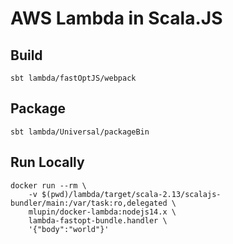 # AWS Lambda in Scala.JS

## Build

```shell
sbt lambda/fastOptJS/webpack
```

## Package

```shell
sbt lambda/Universal/packageBin
```

## Run Locally

```shell
docker run --rm \
    -v $(pwd)/lambda/target/scala-2.13/scalajs-bundler/main:/var/task:ro,delegated \
    mlupin/docker-lambda:nodejs14.x \
    lambda-fastopt-bundle.handler \
    '{"body":"world"}'
```